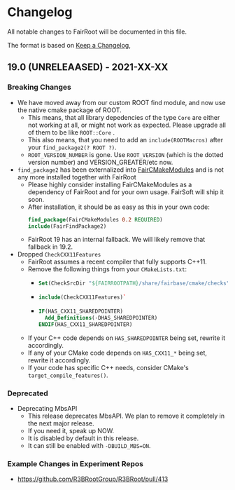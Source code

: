# Changelog

All notable changes to FairRoot will be documented in this file.

The format is based on [Keep a Changelog](https://keepachangelog.com/en/1.0.0/),

## 19.0 (UNRELEAASED) - 2021-XX-XX

### Breaking Changes
* We have moved away from our custom ROOT find module, and now use the native cmake package of ROOT.
  * This means, that all library depedencies of the type `Core` are either not working at all, or might not work as expected. Please upgrade all of them to be like `ROOT::Core` .
  * This also means, that you need to add an `include(ROOTMacros)` after your `find_package2(? ROOT ?)`.
  * `ROOT_VERSION_NUMBER` is gone. Use `ROOT_VERSION` (which is the dotted version number) and VERSION_GREATER/etc now.
* `find_package2` has been externalized into [FairCMakeModules](https://github.com/FairRootGroup/FairCMakeModules) and is not any more installed together with FairRoot
  * Please highly consider installing FairCMakeModules as a dependency of FairRoot and for your own usage. FairSoft will ship it soon.
  * After installation, it should be as easy as this in your own code:
    ```cmake
    find_package(FairCMakeModules 0.2 REQUIRED)
    include(FairFindPackage2)
    ```
  * FairRoot 19 has an internal fallback. We will likely remove that fallback in 19.2.
* Dropped `CheckCXX11Features`
  * FairRoot assumes a recent compiler that fully supports C++11.
  * Remove the following things from your `CMakeLists.txt`:
    * ```cmake
      Set(CheckSrcDir "${FAIRROOTPATH}/share/fairbase/cmake/checks")`
      ```
    * ```cmake
      include(CheckCXX11Features)`
      ```
    * ```cmake
      IF(HAS_CXX11_SHAREDPOINTER)
        Add_Definitions(-DHAS_SHAREDPOINTER)
      ENDIF(HAS_CXX11_SHAREDPOINTER)
      ```
  * If your C++ code depends on `HAS_SHAREDPOINTER` being set, rewrite it accordingly.
  * If any of your CMake code depends on `HAS_CXX11_*` being set, rewrite it accordingly.
  * If your code has specific C++ needs, consider CMake's `target_compile_features()`.

### Deprecated
* Deprecating MbsAPI
  * This release deprecates MbsAPI. We plan to remove it completely in the next major release.
  * If you need it, speak up NOW.
  * It is disabled by default in this release.
  * It can still be enabled with `-DBUILD_MBS=ON`.

### Example Changes in Experiment Repos
* https://github.com/R3BRootGroup/R3BRoot/pull/413
